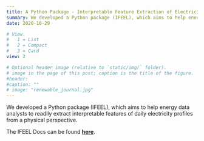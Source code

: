 ```yaml
---
title: A Python Package - Interpretable Feature Extraction of Electricity Loads (IFEEL)
summary: We developed a Python package (IFEEL), which aims to help energy data analysts to readily extract interpretable features of daily electricity profiles from a physical perspective. 
date: 2020-10-29

# View.
#   1 = List
#   2 = Compact
#   3 = Card
view: 2

# Optional header image (relative to `static/img/` folder).
# image in the page of this post; caption is the title of the figure.
#header:
#caption: ""   
# image: "renewable_journal.jpg"   
---
```


We developed a Python package (IFEEL), which aims to help energy data analysts to readily extract interpretable features of daily electricity profiles from a physical perspective. 

The IFEEL Docs can be found [**here**](https://maomaohu.net/software/ifeel/).